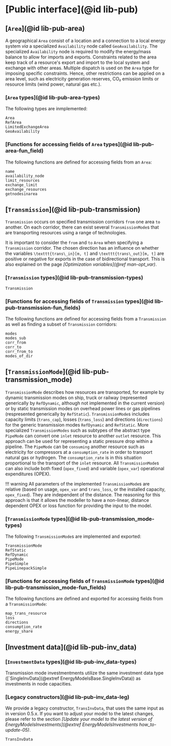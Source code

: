 # [Public interface](@id lib-pub)

## [`Area`](@id lib-pub-area)

A geographical `Area` consist of a location and a connection to a local energy system *via* a specialized `Availability` node called `GeoAvailability`.
The specialized `Availability` node is required to modify the energy/mass balance to allow for imports and exports.
Constraints related to the area keep track of a resource's export and import to the local system and exchange with other areas.
Multiple dispatch is used on the `Area` type for imposing specific constraints.
Hence, other restrictions can be applied on a area level, such as electricity generation reserves, CO₂ emission limits or resource limits (wind power, natural gas etc.).

### [`Area` types](@id lib-pub-area-types)

The following types are inmplemented:

```@docs
Area
RefArea
LimitedExchangeArea
GeoAvailability
```

### [Functions for accessing fields of `Area` types](@id lib-pub-area-fun_field)

The following functions are defined for accessing fields from an `Area`:

```@docs
name
availability_node
limit_resources
exchange_limit
exchange_resources
getnodesinarea
```

## [`Transmission`](@id lib-pub-transmission)

`Transmission` occurs on specified transmission corridors `from` one area `to` another. On each corridor, there can exist several `TransmissionMode`s that are transporting resources using a range of technologies.

It is important to consider the `from` and `to` `Area` when specifying a `Transmission` corridor.
The chosen direction has an influence on whether the variables ``\texttt{trans\_in}[m, t]`` and ``\texttt{trans\_out}[m, t]`` are positive or negative for exports in the case of bidirectional transport.
This is also explained on the page *[Optimization variables](@ref man-opt_var)*.

### [`Transmission` types](@id lib-pub-transmission-types)

```@docs
Transmission
```

### [Functions for accessing fields of `Transmission` types](@id lib-pub-transmission-fun_fields)

The following functions are defined for accessing fields from a `Transmission` as well as finding a subset of `Transmission` corridors:

```@docs
modes
modes_sub
corr_from
corr_to
corr_from_to
modes_of_dir
```

## [`TransmissionMode`](@id lib-pub-transmission_mode)

`TransmissionMode` describes how resources are transported, for example by dynamic transmission modes on ship, truck or railway (represented generically by `RefDynamic`, although not implemented in the current version) or by static transmission modes on overhead power lines or gas pipelines (respresented generically by `RefStatic`).
`TransmissionMode`s includes capacity limits (`trans_cap`), losses (`trans_loss`) and directions (`directions`) for the generic transmission modes `RefDynamic` and `RefStatic`.
More specialized `TransmissionModes` such as subtypes of the abstract type `PipeMode` can convert one `inlet` resource to another `outlet` resource.
This approach can be used for representing a static pressure drop within a pipeline.
The `PipeMode` can be `consuming` another resource such as electricity for compressors at a `consumption_rate` in order to transport natural gas or hydrogen.
The `consumption_rate` is in this situation proportional to the transport of the `inlet` resource.
All `TransmissionMode`s can also include both fixed (`opex_fixed`) and variable (`opex_var`) operational expenditures (OPEX).

!!! warning
    All parameters of the implemented `TransmissionMode`s are relative (based on usage, `opex_var` and `trans_loss`, or the installed capacity, `opex_fixed`).
    They are independent of the distance.
    The reasoning for this approach is that it allows the modeller to have a non-linear, distance dependent OPEX or loss function for providing the input to the model.

### [`TransmissionMode` types](@id lib-pub-transmission_mode-types)

The following `TransmissionMode`s are implemented and exported:

```@docs
TransmissionMode
RefStatic
RefDynamic
PipeMode
PipeSimple
PipeLinepackSimple
```

### [Functions for accessing fields of `TransmissionMode` types](@id lib-pub-transmission_mode-fun_fields)

The following functions are defined and exported for accessing fields from a `TransmissionMode`:

```@docs
map_trans_resource
loss
directions
consumption_rate
energy_share
```

## [Investment data](@id lib-pub-inv_data)

### [`InvestmentData` types](@id lib-pub-inv_data-types)

Transmission mode investmentments utilize the same investment data type ([`SingleInvData](@extref EnergyModelsBase.SingleInvData)) as investments in node capacities.

### [Legacy constructors](@id lib-pub-inv_data-leg)

We provide a legacy constructor, `TransInvData`, that uses the same input as in version 0.5.x.
If you want to adjust your model to the latest changes, please refer to the section *[Update your model to the latest version of EnergyModelsInvestments](@extref EnergyModelsInvestments how_to-update-05)*.

```@docs
TransInvData
```

